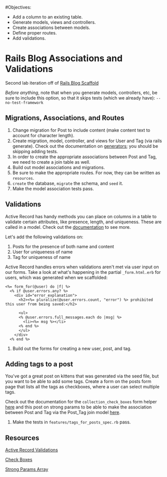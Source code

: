 #Objectives:
- Add a column to an existing table.
- Generate models, views and controllers.
- Create associations between models.
- Define proper routes.
- Add validations.

# Rails Blog Associations and Validations

Second lab iteration off of [Rails Blog Scaffold](https://github.com/learn-co-curriculum/rails-blog-scaffold/tree/master)

<em>Before anything</em>, note that when you generate models, controllers, etc, be sure to include this option, so that it skips tests (which we already have): `--no-test-framework`

## Migrations, Associations, and Routes

1. Change migration for Post to include content (make content text to account for character length).
2. Create migration, model, controller, and views for User and Tag (via rails generate). Check out the documentation on [generators](http://api.rubyonrails.org/classes/Rails/Generators.html); you should be skipping adding tests.
3. In order to create the appropriate associations between Post and Tag, we need to create a join table as well.
4. Build out model associations and migrations.
5. Be sure to make the appropriate routes. For now, they can be written as `resources`.
6. `create` the database, `migrate` the schema, and `seed` it.
7. Make the model association tests pass.

## Validations

Active Record has handy methods you can place on columns in a table to validate certain attributes, like presence, length, and uniqueness. These are called in a model. Check out the [documentation](http://guides.rubyonrails.org/active_record_validations.html) to see more.

Let's add the following validations on:

1. Posts for the presence of both name and content
2. User for uniqueness of name
3. Tag for uniqueness of name

Active Record handles errors when validations aren't met via user input on our forms. Take a look at what's happening in the partial `_form.html.erb` for users, which was generated when we scaffolded:

```
<%= form_for(@user) do |f| %>
  <% if @user.errors.any? %>
    <div id="error_explanation">
      <h2><%= pluralize(@user.errors.count, "error") %> prohibited this user from being saved:</h2>

      <ul>
      <% @user.errors.full_messages.each do |msg| %>
        <li><%= msg %></li>
      <% end %>
      </ul>
    </div>
  <% end %>
```

1. Build out the forms for creating a new user, post, and tag.

## Adding tags to a post

You've got a great post on kittens that was generated via the seed file, but you want to be able to add some tags. Create a form on the posts form page that lists all the tags as checkboxes, where a user can select multiple tags.

Check out the documentation for the `collection_check_boxes` form helper [here](http://edgeapi.rubyonrails.org/classes/ActionView/Helpers/FormBuilder.html#method-i-collection_check_boxes) and this post on strong params to be able to make the association between Post and Tag via the Post_Tag join model [here](http://stackoverflow.com/questions/16549382/how-to-permit-an-array-with-strong-parameters).

1. Make the tests in `features/tags_for_posts_spec.rb` pass.

## Resources

[Active Record Validations](http://guides.rubyonrails.org/active_record_validations.html)

[Check Boxes](http://edgeapi.rubyonrails.org/classes/ActionView/Helpers/FormBuilder.html#method-i-collection_check_boxes)

[Strong Params Array](http://stackoverflow.com/questions/16549382/how-to-permit-an-array-with-strong-parameters)
